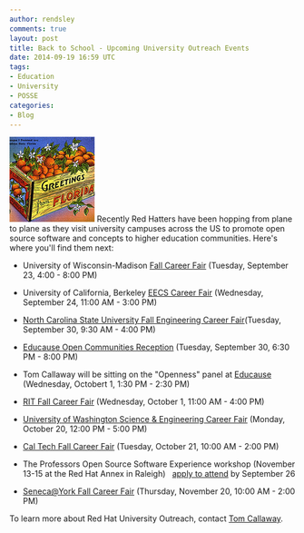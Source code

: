```yaml
---
author: rendsley
comments: true
layout: post
title: Back to School - Upcoming University Outreach Events
date: 2014-09-19 16:59 UTC
tags:
- Education
- University
- POSSE
categories:
- Blog
---
```

![](/images/blog/fl_postcard.jpg)
Recently Red Hatters have been hopping from plane to plane as they visit university campuses across the US to promote open source software and concepts to higher education communities. Here's where you'll find them next:

- University of Wisconsin-Madison [Fall Career Fair](http://www.today.wisc.edu/events/view/74464) (Tuesday, September 23, 4:00 - 8:00 PM)

- University of California, Berkeley [EECS Career Fair](https://career.berkeley.edu/fairs/fairs.stm) (Wednesday, September 24, 11:00 AM - 3:00 PM)

- [North Carolina State University Fall Engineering Career Fair](http://students.engr.ncsu.edu/careerfair/)(Tuesday, September 30, 9:30 AM - 4:00 PM)

- [Educause Open Communities Reception](http://www.educause.edu/annual-conference/2014/open-reception) (Tuesday, September 30, 6:30 PM - 8:00 PM)

- Tom Callaway will be sitting on the "Openness" panel at [Educause](
http://www.educause.edu/annual-conference/2014/openness) (Wednesday, Octobert 1,
1:30 PM - 2:30 PM)

- [RIT Fall Career Fair](http://www.rit.edu/emcs/oce/employers/fall-spring-career-fairs) (Wednesday, October 1, 11:00 AM - 4:00 PM)

- [University of Washington Science & Engineering Career Fair](http://uwseba.com/career-fair-information/career-fair-students/) (Monday, October 20, 12:00 PM - 5:00 PM)

- [Cal Tech Fall Career Fair](https://career.caltech.edu/students/fair) (Tuesday, October 21, 10:00 AM - 2:00 PM)

- The Professors Open Source Software Experience workshop (November 13-15 at the Red Hat Annex in Raleigh) &nbsp; [apply to attend](http://foss2serve.org/index.php/POSSE_Announcement_2014-11) by September 26

- [Seneca@York Fall Career Fair](http://www.senecac.on.ca/student/careerservices/students/fairs/2014-york-fall.html) (Thursday, November 20, 10:00 AM - 2:00 PM)

To learn more about Red Hat University Outreach, contact [Tom Callaway](mailto:tcallawa@redhat.com).